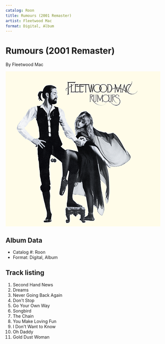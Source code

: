 ```yaml
---
catalog: Roon
title: Rumours (2001 Remaster)
artist: Fleetwood Mac
format: Digital, Album
---
```


# Rumours (2001 Remaster)

By Fleetwood Mac

![](../../assets/albumcovers/Fleetwood_Mac-Rumours_2001_Remaster.png)

## Album Data

- Catalog #: Roon
- Format: Digital, Album


## Track listing


1. Second Hand News
2. Dreams
3. Never Going Back Again
4. Don't Stop
5. Go Your Own Way
6. Songbird
7. The Chain
8. You Make Loving Fun
9. I Don't Want to Know
10. Oh Daddy
11. Gold Dust Woman


